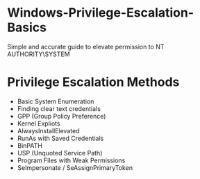 # Windows-Privilege-Escalation-Basics
Simple and accurate guide to elevate permission to NT AUTHORITY\SYSTEM

# Privilege Escalation Methods

- Basic System Enumeration
- Finding clear text credentials
- GPP (Group Policy Preference)
- Kernel Expliots
- AlwaysInstallElevated 
- RunAs with Saved Credentials
- BinPATH
- USP (Unquoted Service Path)
- Program Files with Weak Permissions
- SeImpersonate / SeAssignPrimaryToken

